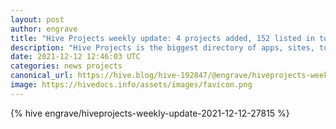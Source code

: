 ```yaml
---
layout: post
author: engrave
title: "Hive Projects weekly update: 4 projects added, 152 listed in total!"
description: "Hive Projects is the biggest directory of apps, sites, tools, and scripts created for the Hive ecosystem."
date: 2021-12-12 12:46:03 UTC
categories: news projects
canonical_url: https://hive.blog/hive-192847/@engrave/hiveprojects-weekly-update-2021-12-12-27815
image: https://hivedocs.info/assets/images/favicon.png
---
```

{% hive engrave/hiveprojects-weekly-update-2021-12-12-27815 %}
